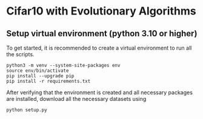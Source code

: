 # Cifar10 with Evolutionary Algorithms

## Setup virtual environment (python 3.10 or higher)
To get started, it is recommended to create a virtual environment to run all the scripts.

```
python3 -m venv --system-site-packages env
source env/bin/activate
pip install --upgrade pip
pip install -r requirements.txt
```

After verifying that the environment is created and all necessary packages are installed, download all the necessary datasets using
```
python setup.py
```